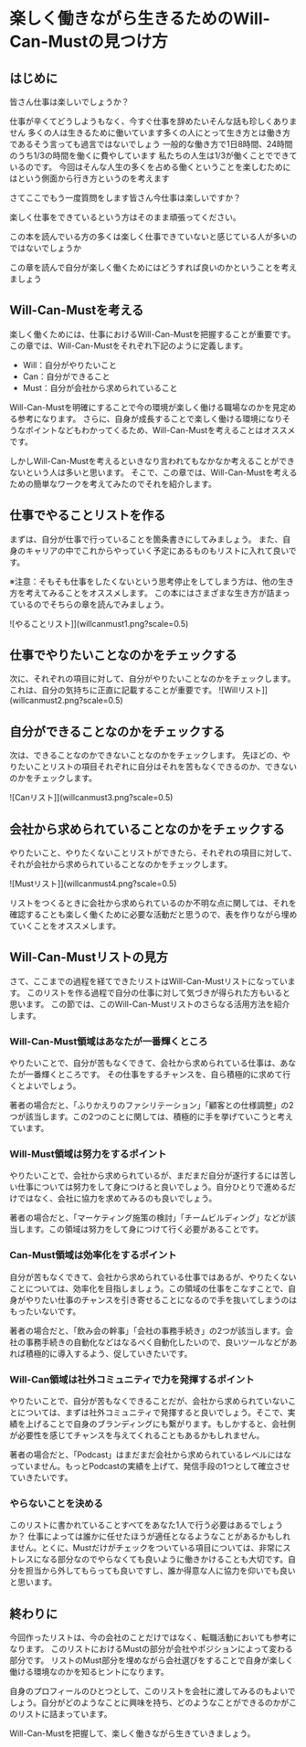 # 楽しく働きながら生きるためのWill-Can-Mustの見つけ方

## はじめに
皆さん仕事は楽しいでしょうか？

仕事が辛くてどうしようもなく、今すぐ仕事を辞めたいそんな話も珍しくありません
多くの人は生きるために働いています多くの人にとって生き方とは働き方であるそう言っても過言ではないでしょう
一般的な働き方で1日8時間、24時間のうち1/3の時間を働くに費やしています
私たちの人生は1/3が働くことでできているのです。
今回はそんな人生の多くを占める働くということを楽しむためにはという側面から行き方というのを考えます

さてここでもう一度質問をします皆さん今仕事は楽しいですか？

楽しく仕事をできているという方はそのまま頑張ってください。

この本を読んでいる方の多くは楽しく仕事できていないと感じている人が多いのではないでしょうか

この章を読んで自分が楽しく働くためにはどうすれば良いのかということを考えましょう

## Will-Can-Mustを考える
楽しく働くためには、仕事におけるWill-Can-Mustを把握することが重要です。
この章では、Will-Can-Mustをそれぞれ下記のように定義します。
- Will：自分がやりたいこと
- Can：自分ができること
- Must：自分が会社から求められていること

Will-Can-Mustを明確にすることで今の環境が楽しく働ける職場なのかを見定める参考になります。
さらに、自身が成長することで楽しく働ける環境になりそうなポイントなどもわかってくるため、Will-Can-Mustを考えることはオススメです。

しかしWill-Can-Mustを考えるといきなり言われてもなかなか考えることができないという人は多いと思います。
そこで、この章では、Will-Can-Mustを考えるための簡単なワークを考えてみたのでそれを紹介します。

## 仕事でやることリストを作る

まずは、自分が仕事で行っていることを箇条書きにしてみましょう。
また、自身のキャリアの中でこれからやっていく予定にあるものもリストに入れて良いです。

※注意：そもそも仕事をしたくないという思考停止をしてしまう方は、他の生き方を考えてみることをオススメします。
この本にはさまざまな生き方が詰まっているのでそちらの章を読んでみましょう。

![やることリスト]](willcanmust1.png?scale=0.5)

## 仕事でやりたいことなのかをチェックする
次に、それぞれの項目に対して、自分がやりたいことなのかをチェックします。これは、自分の気持ちに正直に記載することが重要です。
![Willリスト]](willcanmust2.png?scale=0.5)

## 自分ができることなのかをチェックする
次は、できることなのかできないことなのかをチェックします。
先ほどの、やりたいことリストの項目それぞれに自分はそれを苦もなくできるのか、できないのかをチェックします。

![Canリスト]](willcanmust3.png?scale=0.5)

## 会社から求められていることなのかをチェックする

やりたいこと、やりたくないことリストができたら、それぞれの項目に対して、それが会社から求められていることなのかをチェックします。

![Mustリスト]](willcanmust4.png?scale=0.5)


リストをつくるときに会社から求められているのか不明な点に関しては、それを確認することも楽しく働くために必要な活動だと思うので、表を作りながら埋めていくことをオススメします。



## Will-Can-Mustリストの見方
さて、ここまでの過程を経てできたリストはWill-Can-Mustリストになっています。
このリストを作る過程で自分の仕事に対して気づきが得られた方もいると思います。
この節では、このWill-Can-Mustリストのさらなる活用方法を紹介します。

### Will-Can-Must領域はあなたが一番輝くところ
やりたいことで、自分が苦もなくできて、会社から求められている仕事は、あなたが一番輝くところです。
その仕事をするチャンスを、自ら積極的に求めて行くとよいでしょう。

著者の場合だと、「ふりかえりのファシリテーション」「顧客との仕様調整」の2つが該当します。この2つのことに関しては、積極的に手を挙げていこうと考えています。

### Will-Must領域は努力をするポイント
やりたいことで、会社から求められているが、まだまだ自分が遂行するには苦しい仕事については努力をして身につけると良いでしょう。自分ひとりで進めるだけではなく、会社に協力を求めてみるのも良いでしょう。

著者の場合だと、「マーケティング施策の検討」「チームビルディング」などが該当します。この領域は努力をして身につけて行く必要があることです。

### Can-Must領域は効率化をするポイント
自分が苦もなくできて、会社から求められている仕事ではあるが、やりたくないことについては、効率化を目指しましょう。この領域の仕事をこなすことで、自身がやりたい仕事のチャンスを引き寄せることになるので手を抜いてしまうのはもったいないです。

著者の場合だと、「飲み会の幹事」「会社の事務手続き」の2つが該当します。会社の事務手続きの自動化などはなるべく自動化したいので、良いツールなどがあれば積極的に導入するよう、促していきたいです。

### Will-Can領域は社外コミュニティで力を発揮するポイント
やりたいことで、自分が苦もなくできることだが、会社から求められていないことについては、まずは社外コミュニティで発揮すると良いでしょう。そこで、実績を上げることで自身のブランディングにも繋がります。もしかすると、会社側が必要性を感じてチャンスを与えてくれることもあるかもしれません。

著者の場合だと、「Podcast」はまだまだ会社から求められているレベルにはなっていません。もっとPodcastの実績を上げて、発信手段の1つとして確立させていきたいです。

### やらないことを決める
このリストに書かれていることすべてをあなた1人で行う必要はあるでしょうか？
仕事によっては誰かに任せたほうが適任となるようなことがあるかもしれません。とくに、Mustだけがチェックをついている項目については、非常にストレスになる部分なのでやらなくても良いように働きかけることも大切です。自分を担当から外してもらっても良いですし、誰か得意な人に協力を仰いでも良いと思います。

## 終わりに
今回作ったリストは、今の会社のことだけではなく、転職活動においても参考になります。
このリストにおけるMustの部分が会社やポジションによって変わる部分です。
リストのMust部分を埋めながら会社選びをすることで自身が楽しく働ける環境なのかを知るヒントになります。

自身のプロフィールのひとつとして、このリストを会社に渡してみるのもよいでしょう。自分がどのようなことに興味を持ち、どのようなことができるのかがこのリストに詰まっています。

Will-Can-Mustを把握して、楽しく働きながら生きていきましょう。